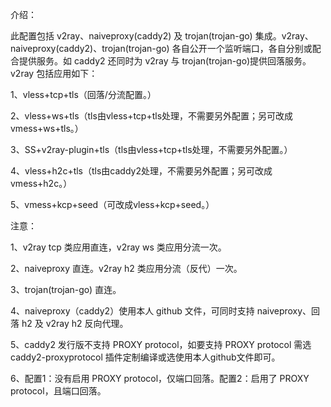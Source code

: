 介绍：

此配置包括 v2ray、naiveproxy(caddy2) 及 trojan(trojan-go) 集成。v2ray、naiveproxy(caddy2)、trojan(trojan-go) 各自公开一个监听端口，各自分别或配合提供服务。如 caddy2 还同时为 v2ray 与 trojan(trojan-go)提供回落服务。v2ray 包括应用如下：

1、vless+tcp+tls（回落/分流配置。）

2、vless+ws+tls（tls由vless+tcp+tls处理，不需要另外配置；另可改成vmess+ws+tls。）

3、SS+v2ray-plugin+tls（tls由vless+tcp+tls处理，不需要另外配置。）

4、vless+h2c+tls（tls由caddy2处理，不需要另外配置；另可改成vmess+h2c。）

5、vmess+kcp+seed（可改成vless+kcp+seed。）

注意：

1、v2ray tcp 类应用直连，v2ray ws 类应用分流一次。

2、naiveproxy 直连。v2ray h2 类应用分流（反代）一次。

3、trojan(trojan-go) 直连。

4、naiveproxy（caddy2）使用本人 github 文件，可同时支持 naiveproxy、回落 h2 及 v2ray h2 反向代理。

5、caddy2 发行版不支持 PROXY protocol，如要支持 PROXY protocol 需选 caddy2-proxyprotocol 插件定制编译或选使用本人github文件即可。

6、配置1：没有启用 PROXY protocol，仅端口回落。配置2：启用了 PROXY protocol，且端口回落。
